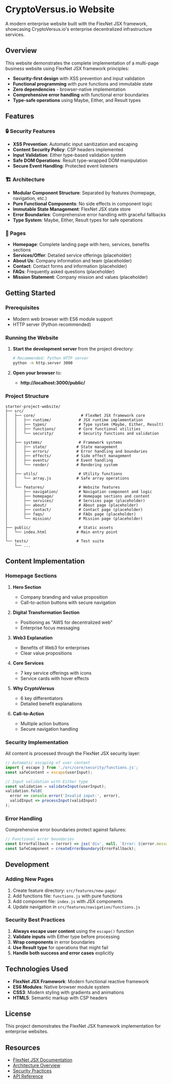 # CryptoVersus.io Website

A modern enterprise website built with the FlexNet JSX framework, showcasing CryptoVersus.io's enterprise decentralized infrastructure services.

## Overview

This website demonstrates the complete implementation of a multi-page business website using FlexNet JSX framework principles:

- **Security-first design** with XSS prevention and input validation
- **Functional programming** with pure functions and immutable state
- **Zero dependencies** - browser-native implementation
- **Comprehensive error handling** with functional error boundaries
- **Type-safe operations** using Maybe, Either, and Result types

## Features

### 🔒 Security Features
- **XSS Prevention**: Automatic input sanitization and escaping
- **Content Security Policy**: CSP headers implemented
- **Input Validation**: Either type-based validation system
- **Safe DOM Operations**: Result type-wrapped DOM manipulation
- **Secure Event Handling**: Protected event listeners

### 🏗️ Architecture
- **Modular Component Structure**: Separated by features (homepage, navigation, etc.)
- **Pure Functional Components**: No side effects in component logic
- **Immutable State Management**: FlexNet JSX state store
- **Error Boundaries**: Comprehensive error handling with graceful fallbacks
- **Type System**: Maybe, Either, Result types for safe operations

### 📱 Pages
- **Homepage**: Complete landing page with hero, services, benefits sections
- **Services/Offer**: Detailed service offerings (placeholder)
- **About Us**: Company information and team (placeholder)
- **Contact**: Contact forms and information (placeholder)
- **FAQs**: Frequently asked questions (placeholder)
- **Mission Statement**: Company mission and values (placeholder)

## Getting Started

### Prerequisites
- Modern web browser with ES6 module support
- HTTP server (Python recommended)

### Running the Website

1. **Start the development server** from the project directory:
   ```bash
   # Recommended: Python HTTP server
   python -m http.server 3000
   ```

2. **Open your browser** to:
   - **http://localhost:3000/public/**

### Project Structure

```
starter-project-website/
├── src/
│   ├── core/                    # FlexNet JSX framework core
│   │   ├── runtime/            # JSX runtime implementation
│   │   ├── types/              # Type system (Maybe, Either, Result)
│   │   ├── functions/          # Core functional utilities
│   │   └── security/           # Security functions and validation
│   │
│   ├── systems/                # Framework systems
│   │   ├── state/             # State management
│   │   ├── errors/            # Error handling and boundaries
│   │   ├── effects/           # Side effect management
│   │   ├── events/            # Event handling
│   │   └── render/            # Rendering system
│   │
│   ├── utils/                  # Utility functions
│   │   └── array.js           # Safe array operations
│   │
│   └── features/               # Website features
│       ├── navigation/         # Navigation component and logic
│       ├── homepage/           # Homepage sections and content
│       ├── services/           # Services page (placeholder)
│       ├── about/              # About page (placeholder)
│       ├── contact/            # Contact page (placeholder)
│       ├── faqs/               # FAQs page (placeholder)
│       └── mission/            # Mission page (placeholder)
│
├── public/                     # Static assets
│   └── index.html             # Main entry point
│
└── tests/                     # Test suite
    └── ...
```

## Content Implementation

### Homepage Sections

1. **Hero Section**
   - Company branding and value proposition
   - Call-to-action buttons with secure navigation

2. **Digital Transformation Section**
   - Positioning as "AWS for decentralized web"
   - Enterprise focus messaging

3. **Web3 Explanation**
   - Benefits of Web3 for enterprises
   - Clear value propositions

4. **Core Services**
   - 7 key service offerings with icons
   - Service cards with hover effects

5. **Why CryptoVersus**
   - 6 key differentiators
   - Detailed benefit explanations

6. **Call-to-Action**
   - Multiple action buttons
   - Secure navigation handling

### Security Implementation

All content is processed through the FlexNet JSX security layer:

```javascript
// Automatic escaping of user content
import { escape } from './src/core/security/functions.js';
const safeContent = escape(userInput);

// Input validation with Either type
const validation = validateInput(userInput);
validation.fold(
  error => console.error('Invalid input:', error),
  validInput => processInput(validInput)
);
```

### Error Handling

Comprehensive error boundaries protect against failures:

```javascript
// Functional error boundaries
const ErrorFallback = (error) => jsx('div', null, `Error: ${error.message}`);
const SafeComponent = createErrorBoundary(ErrorFallback);
```

## Development

### Adding New Pages

1. Create feature directory: `src/features/new-page/`
2. Add functions file: `functions.js` with pure functions
3. Add component file: `index.js` with JSX components
4. Update navigation in `src/features/navigation/functions.js`

### Security Best Practices

1. **Always escape user content** using the `escape()` function
2. **Validate inputs** with Either type before processing
3. **Wrap components** in error boundaries
4. **Use Result type** for operations that might fail
5. **Handle both success and error cases** explicitly

## Technologies Used

- **FlexNet JSX Framework**: Modern functional reactive framework
- **ES6 Modules**: Native browser module system
- **CSS3**: Modern styling with gradients and animations
- **HTML5**: Semantic markup with CSP headers

## License

This project demonstrates the FlexNet JSX framework implementation for enterprise websites.

## Resources

- [FlexNet JSX Documentation](../README.md)
- [Architecture Overview](../ARCHITECTUREOVERVIEW.md)
- [Security Practices](../security-practices.md)
- [API Reference](../api-reference.md) 